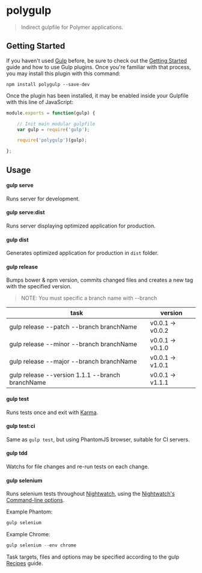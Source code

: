 # polygulp

> Indirect gulpfile for Polymer applications.


## Getting Started

If you haven't used [Gulp](http://gulpjs.com/) before, be sure to check out the [Getting Started](https://github.com/gulpjs/gulp/blob/master/docs/getting-started.md) guide and how to use Gulp plugins. Once you're familiar with that process, you may install this plugin with this command:

```shell
npm install polygulp --save-dev
```

Once the plugin has been installed, it may be enabled inside your Gulpfile with this line of JavaScript:

```js
module.exports = function(gulp) {

    // Init main modular gulpfile
    var gulp = require('gulp');

    require('polygulp')(gulp);

};
```


## Usage

#### gulp serve
Runs server for development.

#### gulp serve:dist
Runs server displaying optimized application for production.

#### gulp dist
Generates optimized application for production in `dist` folder.

#### gulp release
Bumps bower & npm version, commits changed files and creates a new tag with the specified version.

> NOTE: You must specific a branch name with --branch

task                                             | version
-------------------------------------------------|-----------------
gulp release --patch --branch branchName         | v0.0.1 -> v0.0.2
gulp release --minor --branch branchName         | v0.0.1 -> v0.1.0
gulp release --major --branch branchName         | v0.0.1 -> v1.0.1
gulp release --version 1.1.1 --branch branchName | v0.0.1 -> v1.1.1

#### gulp test
Runs tests once and exit with [Karma](https://github.com/karma-runner/karma).

#### gulp test:ci
Same as `gulp test`, but using PhantomJS browser, suitable for CI servers.

#### gulp tdd
Watchs for file changes and re-run tests on each change.

#### gulp selenium
Runs selenium tests throughout [Nightwatch](http://nightwatchjs.org/), using the [Nightwatch's Command-line options](http://nightwatchjs.org/guide#command-line-options).

Example Phantom:
```js
gulp selenium
```

Example Chrome:
```js
gulp selenium --env chrome
```

Task targets, files and options may be specified according to the gulp [Recipes](https://github.com/gulpjs/gulp/tree/master/docs/recipes) guide.
